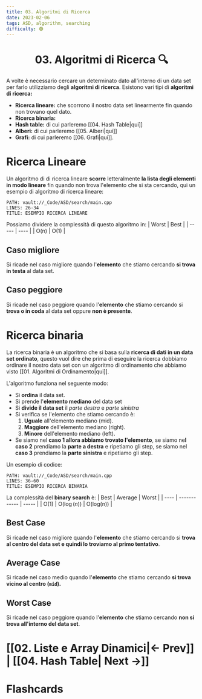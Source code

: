 ```yaml
---
title: 03. Algoritmi di Ricerca
date: 2023-02-06
tags: ASD, algorithm, searching
difficulty: 🟢
---
```


<h1  style="text-align: center;">  03. Algoritmi di Ricerca 🔍 </h1> 

A volte è necessario cercare un determinato dato all'interno di un data set per farlo utilizziamo degli **algoritmi di ricerca**.
Esistono vari tipi di **algoritmi di ricerca:**
- **Ricerca lineare:** che scorrono il nostro data set linearmente fin quando non trovano quel dato.
- **Ricerca binaria:**
- **Hash table:** di cui parleremo [[04. Hash Table|qui]]
- **Alberi:** di cui parleremo [[05. Alberi|qui]]
- **Grafi:** di cui parleremo [[06. Grafi|qui]].

# Ricerca Lineare

Un algoritmo di di ricerca lineare **scorre** letteralmente **la lista degli elementi in modo lineare** fin quando non trova l'elemento che si sta cercando, qui un esempio di algoritmo di ricerca lineare:
```embed-cpp
PATH: vault://_Code/ASD/search/main.cpp
LINES: 26-34
TITLE: ESEMPIO RICERCA LINEARE
```

Possiamo dividere la complessità di questo algoritmo in:
| Worst | Best |
| ----- | ---- |
| O(n)  | O(1)     |

## Caso migliore

Si ricade nel caso migliore quando l'**elemento** che stiamo cercando **si trova in testa** al data set.

## Caso peggiore

Si ricade nel caso peggiore quando l'**elemento** che stiamo cercando si **trova o in coda** al data set oppure **non è presente**.


# Ricerca binaria

La ricerca binaria è un algoritmo che si basa sulla **ricerca di dati in un data set ordinato**, questo vuol dire che prima di eseguire la ricerca dobbiamo ordinare il nostro data set con un algoritmo di ordinamento che abbiamo visto [[01. Algoritmi di Ordinamento|qui]].

L'algoritmo funziona nel seguente modo:
- Si **ordina** il data set.
- Si prende l'**elemento mediano** del data set
- Si **divide il data set** il *parte destra* e *parte sinistra*
- Si verifica se l'elemento che stiamo cercando è:
	1. **Uguale** all'elemento mediano (mid).
	2. **Maggiore** dell'elemento mediano (right).
	3. **Minore** dell'elemento mediano (left).
 - Se siamo nel  **caso $1$  allora abbiamo trovato l'elemento**, se siamo ne**l caso $2$** prendiamo la **parte a destra** e ripetiamo gli step, se siamo nel **caso $3$** prendiamo la **parte sinistra** e ripetiamo gli step.

Un esempio di codice:
```embed-cpp
PATH: vault://_Code/ASD/search/main.cpp
LINES: 36-60
TITLE: ESEMPIO RICERCA BINARIA
```

La complessità del **binary search** è:
| Best | Average      | Worst |
| ---- | ------------ | ----- |
| O(1) | O($\log(n)$) | O(log(n))      |


## Best Case

Si ricade nel caso migliore quando l'**elemento** che stiamo cercando si **trova al centro del data set e quindi lo troviamo al primo tentativo**.

## Average Case

Si ricade nel caso medio quando l'**elemento** che stiamo cercando **si trova vicino al centro (`mid`).**

## Worst Case

Si ricade nel caso peggiore quando l'**elemento** che stiamo cercando **non si trova all'interno del data set**.

# [[02. Liste e Array Dinamici|← Prev]] | [[04. Hash Table| Next →]]






# Flashcards

